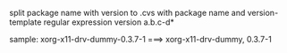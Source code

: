 split package name with version to .cvs with package name and version-template  regular expression version a.b.c-d*


sample: xorg-x11-drv-dummy-0.3.7-1  ===>   xorg-x11-drv-dummy,  0.3.7-1

